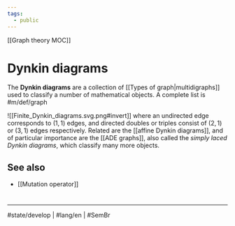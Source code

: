```yaml
---
tags:
  - public
---
```

[[Graph theory MOC]]
# Dynkin diagrams

The **Dynkin diagrams** are a collection of [[Types of graph|multidigraphs]] used to classify a number of mathematical objects.
A complete list is #m/def/graph 

![[Finite_Dynkin_diagrams.svg.png#invert]]
where an undirected edge corresponds to $(1,1)$ edges,
and directed doubles or triples consist of $(2,1)$ or $(3,1)$ edges respectively.
Related are the [[affine Dynkin diagrams]],
and of particular importance are the [[ADE graphs]], also called the _simply laced Dynkin diagrams_, which classify many more objects.

## See also

- [[Mutation operator]]

#
---
#state/develop | #lang/en | #SemBr
